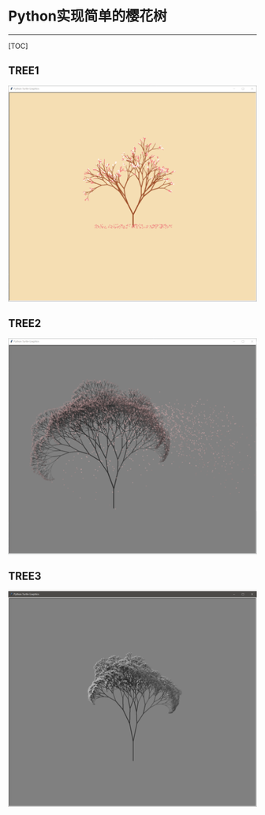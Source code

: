 # Python实现简单的樱花树

***
[TOC]

## TREE1

![tree1](./tree1.png)

## TREE2

![tree2](./tree2.png)

## TREE3

![tree3](./tree3.png)
